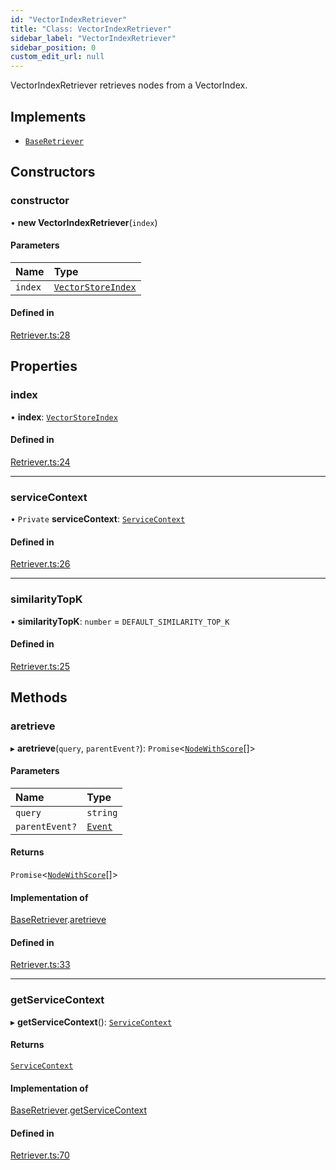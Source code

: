 ```yaml
---
id: "VectorIndexRetriever"
title: "Class: VectorIndexRetriever"
sidebar_label: "VectorIndexRetriever"
sidebar_position: 0
custom_edit_url: null
---
```


VectorIndexRetriever retrieves nodes from a VectorIndex.

## Implements

- [`BaseRetriever`](../interfaces/BaseRetriever.md)

## Constructors

### constructor

• **new VectorIndexRetriever**(`index`)

#### Parameters

| Name | Type |
| :------ | :------ |
| `index` | [`VectorStoreIndex`](VectorStoreIndex.md) |

#### Defined in

[Retriever.ts:28](https://github.com/run-llama/LlamaIndexTS/blob/1a39403/packages/core/src/Retriever.ts#L28)

## Properties

### index

• **index**: [`VectorStoreIndex`](VectorStoreIndex.md)

#### Defined in

[Retriever.ts:24](https://github.com/run-llama/LlamaIndexTS/blob/1a39403/packages/core/src/Retriever.ts#L24)

___

### serviceContext

• `Private` **serviceContext**: [`ServiceContext`](../interfaces/ServiceContext.md)

#### Defined in

[Retriever.ts:26](https://github.com/run-llama/LlamaIndexTS/blob/1a39403/packages/core/src/Retriever.ts#L26)

___

### similarityTopK

• **similarityTopK**: `number` = `DEFAULT_SIMILARITY_TOP_K`

#### Defined in

[Retriever.ts:25](https://github.com/run-llama/LlamaIndexTS/blob/1a39403/packages/core/src/Retriever.ts#L25)

## Methods

### aretrieve

▸ **aretrieve**(`query`, `parentEvent?`): `Promise`<[`NodeWithScore`](../interfaces/NodeWithScore.md)[]\>

#### Parameters

| Name | Type |
| :------ | :------ |
| `query` | `string` |
| `parentEvent?` | [`Event`](../interfaces/Event.md) |

#### Returns

`Promise`<[`NodeWithScore`](../interfaces/NodeWithScore.md)[]\>

#### Implementation of

[BaseRetriever](../interfaces/BaseRetriever.md).[aretrieve](../interfaces/BaseRetriever.md#aretrieve)

#### Defined in

[Retriever.ts:33](https://github.com/run-llama/LlamaIndexTS/blob/1a39403/packages/core/src/Retriever.ts#L33)

___

### getServiceContext

▸ **getServiceContext**(): [`ServiceContext`](../interfaces/ServiceContext.md)

#### Returns

[`ServiceContext`](../interfaces/ServiceContext.md)

#### Implementation of

[BaseRetriever](../interfaces/BaseRetriever.md).[getServiceContext](../interfaces/BaseRetriever.md#getservicecontext)

#### Defined in

[Retriever.ts:70](https://github.com/run-llama/LlamaIndexTS/blob/1a39403/packages/core/src/Retriever.ts#L70)
